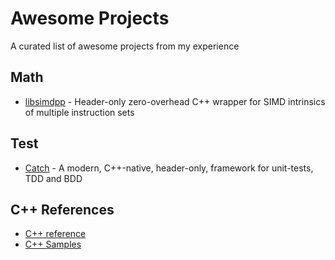 # Awesome Projects
A curated list of awesome projects from my experience

## Math

* [libsimdpp](https://github.com/p12tic/libsimdpp) - Header-only zero-overhead C++ wrapper for SIMD intrinsics of multiple instruction sets

## Test

* [Catch](https://github.com/philsquared/Catch) - A modern, C++-native, header-only, framework for unit-tests, TDD and BDD

## C++ References

* [C++ reference](http://en.cppreference.com/)
* [C++ Samples](http://www.cppsamples.com/)
